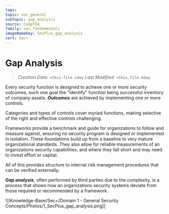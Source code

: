 ```yaml
---
tags: 
topic: sec_general
subTopic: gap_analysis
source: CompTIA
family: sec_fundamentals
imageNameKey: SecPlus_gap_analysis
cert: Sec+
---
```

# Gap Analysis
> *Creation Date:* `=this.file.cday`
> *Last Modified:* `=this.file.mday`

Every security function is designed to achieve one or more security outcomes, such one goal the "Identify" function being successful inventory of company assets. ***Outcomes*** are achieved by implementing one or more controls. 

Categories and types of controls cover myriad functions, making selective of the right and effective controls challenging. 

Frameworks provide a benchmark and guide for organizations to follow and measure against, ensuring no security program is designed or implemented in isolation. These foundations build up from a baseline to very mature organizational standards. They also allow for reliable measurements of an organizations security capabilities, and where they fall short and may need to invest effort or capital. 

All of this provides structure to internal risk management procedures that can be verified externally. 

***Gap analysis***, often performed by third parties due to the complexity, is a process that shows how an organizations security systems deviate from those required or recommended by a framework. 

![[Knowledge-Base/Sec+/Domain 1 - General Security Concepts/Photos/1_SecPlus_gap_analysis.png]]